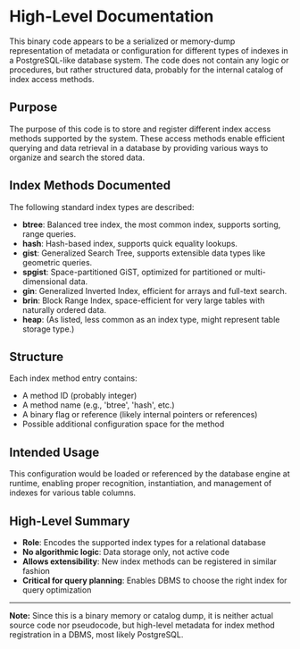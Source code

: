 # High-Level Documentation

This binary code appears to be a serialized or memory-dump representation of metadata or configuration for different types of indexes in a PostgreSQL-like database system. The code does not contain any logic or procedures, but rather structured data, probably for the internal catalog of index access methods.

## Purpose

The purpose of this code is to store and register different index access methods supported by the system. These access methods enable efficient querying and data retrieval in a database by providing various ways to organize and search the stored data.

## Index Methods Documented

The following standard index types are described:

- **btree**: Balanced tree index, the most common index, supports sorting, range queries.
- **hash**: Hash-based index, supports quick equality lookups.
- **gist**: Generalized Search Tree, supports extensible data types like geometric queries.
- **spgist**: Space-partitioned GiST, optimized for partitioned or multi-dimensional data.
- **gin**: Generalized Inverted Index, efficient for arrays and full-text search.
- **brin**: Block Range Index, space-efficient for very large tables with naturally ordered data.
- **heap**: (As listed, less common as an index type, might represent table storage type.)

## Structure

Each index method entry contains:
- A method ID (probably integer)
- A method name (e.g., 'btree', 'hash', etc.)
- A binary flag or reference (likely internal pointers or references)
- Possible additional configuration space for the method

## Intended Usage

This configuration would be loaded or referenced by the database engine at runtime, enabling proper recognition, instantiation, and management of indexes for various table columns.

## High-Level Summary

- **Role**: Encodes the supported index types for a relational database
- **No algorithmic logic**: Data storage only, not active code
- **Allows extensibility**: New index methods can be registered in similar fashion
- **Critical for query planning**: Enables DBMS to choose the right index for query optimization

---

**Note:** Since this is a binary memory or catalog dump, it is neither actual source code nor pseudocode, but high-level metadata for index method registration in a DBMS, most likely PostgreSQL.